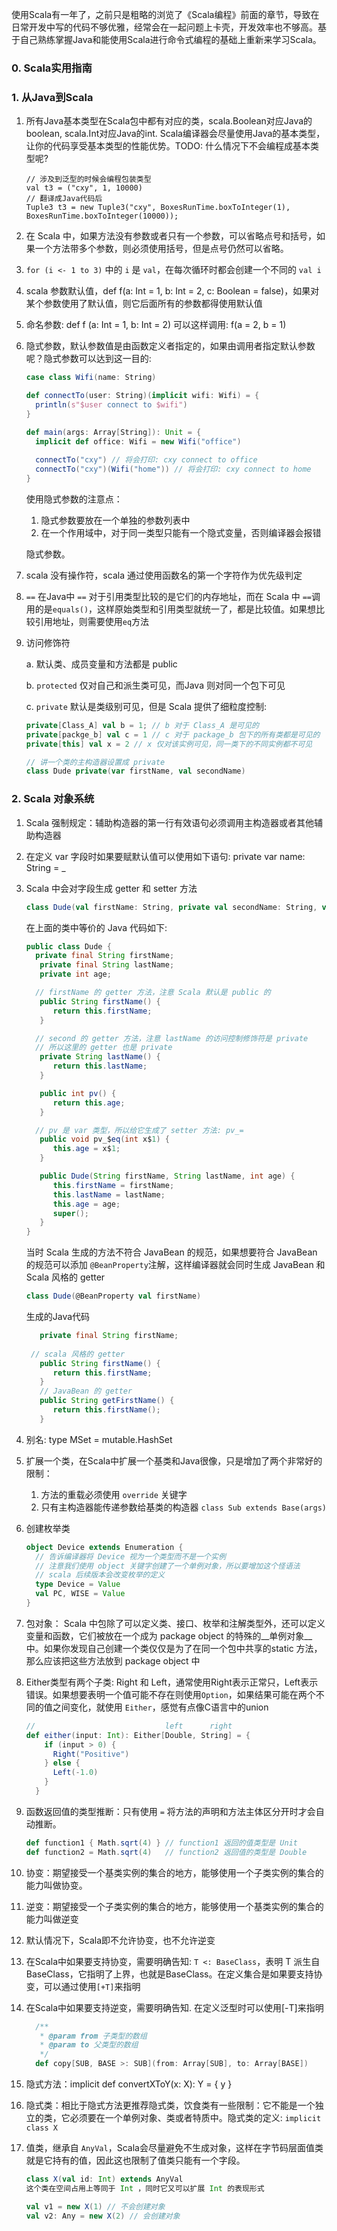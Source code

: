 使用Scala有一年了，之前只是粗略的浏览了《Scala编程》前面的章节，导致在日常开发中写的代码不够优雅，经常会在一起问题上卡壳，开发效率也不够高。基于自己熟练掌握Java和能使用Scala进行命令式编程的基础上重新来学习Scala。

### 0. Scala实用指南

### 1. 从Java到Scala

1. 所有Java基本类型在Scala包中都有对应的类，scala.Boolean对应Java的boolean, scala.Int对应Java的int. Scala编译器会尽量使用Java的基本类型，让你的代码享受基本类型的性能优势。TODO: 什么情况下不会编程成基本类型呢?

   ```
   // 涉及到泛型的时候会编程包装类型
   val t3 = ("cxy", 1, 10000)
   // 翻译成Java代码后
   Tuple3 t3 = new Tuple3("cxy", BoxesRunTime.boxToInteger(1), BoxesRunTime.boxToInteger(10000));
   ```

   

2. 在 Scala 中，如果方法没有参数或者只有一个参数，可以省略点号和括号，如果一个方法带多个参数，则必须使用括号，但是点号仍然可以省略。

3. `for (i <- 1 to 3)` 中的 `i` 是 `val`，在每次循环时都会创建一个不同的 `val i`

4. scala 参数默认值，def f(a: Int = 1, b: Int = 2, c: Boolean = false)，如果对某个参数使用了默认值，则它后面所有的参数都得使用默认值

5. 命名参数: def f (a: Int = 1, b: Int = 2) 可以这样调用: f(a = 2, b = 1)

6. 隐式参数，默认参数值是由函数定义者指定的，如果由调用者指定默认参数呢？隐式参数可以达到这一目的:

   ```scala
   case class Wifi(name: String)
   
   def connectTo(user: String)(implicit wifi: Wifi) = {
     println(s"$user connect to $wifi")
   }
   
   def main(args: Array[String]): Unit = {
     implicit def office: Wifi = new Wifi("office")
     
     connectTo("cxy") // 将会打印: cxy connect to office
     connectTo("cxy")(Wifi("home")) // 将会打印: cxy connect to home
   }
   ```

   使用隐式参数的注意点：

   1. 隐式参数要放在一个单独的参数列表中
   2. 在一个作用域中，对于同一类型只能有一个隐式变量，否则编译器会报错

   

   隐式参数。

7. scala 没有操作符，scala 通过使用函数名的第一个字符作为优先级判定

8. `==` 在Java中 `==` 对于引用类型比较的是它们的内存地址，而在 Scala 中 `==`调用的是`equals()`，这样原始类型和引用类型就统一了，都是比较值。如果想比较引用地址，则需要使用`eq`方法

9. 访问修饰符

   a. 默认类、成员变量和方法都是 public

   b. `protected` 仅对自己和派生类可见，而Java 则对同一个包下可见

   c. `private` 默认是类级别可见，但是 Scala 提供了细粒度控制:

   ```scala
   private[Class_A] val b = 1; // b 对于 Class_A 是可见的
   private[packge_b] val c = 1 // c 对于 package_b 包下的所有类都是可见的
   private[this] val x = 2 // x 仅对该实例可见，同一类下的不同实例都不可见
   
   // 讲一个类的主构造器设置成 private
   class Dude private(var firstName, val secondName)
   ```

### 2. Scala 对象系统

1. Scala 强制规定：辅助构造器的第一行有效语句必须调用主构造器或者其他辅助构造器

2. 在定义 var 字段时如果要赋默认值可以使用如下语句: private var name: String = _

3. Scala 中会对字段生成 getter 和 setter 方法

   ```scala
   class Dude(val firstName: String, private val secondName: String, var pv)
   ```

   在上面的类中等价的 Java 代码如下:

   ```java
   public class Dude {
     private final String firstName;
      private final String lastName;
      private int age;
   
     // firstName 的 getter 方法，注意 Scala 默认是 public 的
      public String firstName() {
         return this.firstName;
      }
   
     // second 的 getter 方法，注意 lastName 的访问控制修饰符是 private
     // 所以这里的 getter 也是 private
      private String lastName() {
         return this.lastName;
      }
   
      public int pv() {
         return this.age;
      }
   
     // pv 是 var 类型，所以给它生成了 setter 方法: pv_=
      public void pv_$eq(int x$1) {
         this.age = x$1;
      }
   
      public Dude(String firstName, String lastName, int age) {
         this.firstName = firstName;
         this.lastName = lastName;
         this.age = age;
         super();
      }
   }
   ```

   当时 Scala 生成的方法不符合 JavaBean 的规范，如果想要符合 JavaBean 的规范可以添加 `@BeanProperty`注解，这样编译器就会同时生成  JavaBean 和 Scala 风格的 getter

   ```scala
   class Dude(@BeanProperty val firstName)
   ```

   生成的Java代码

   ```java
      private final String firstName;
      
   	// scala 风格的 getter
      public String firstName() {
         return this.firstName;
      }
      // JavaBean 的 getter
      public String getFirstName() {
         return this.firstName();
      }
   ```

4. 别名: type MSet = mutable.HashSet

5. 扩展一个类，在Scala中扩展一个基类和Java很像，只是增加了两个非常好的限制：

   1. 方法的重载必须使用 `override` 关键字
   2. 只有主构造器能传递参数给基类的构造器 `class Sub extends Base(args)`

6. 创建枚举类

   ```scala
   object Device extends Enumeration {
     // 告诉编译器将 Device 视为一个类型而不是一个实例
     // 注意我们使用 object 关键字创建了一个单例对象，所以要增加这个怪语法
     // scala 后续版本会改变枚举的定义
     type Device = Value
     val PC, WISE = Value
   }
   ```

7. 包对象： Scala 中包除了可以定义类、接口、枚举和注解类型外，还可以定义变量和函数，它们被放在一个成为 package object 的特殊的__单例对象__中。如果你发现自己创建一个类仅仅是为了在同一个包中共享的static 方法，那么应该把这些方法放到 package object 中

8. Either类型有两个子类: Right 和 Left，通常使用Right表示正常只，Left表示错误。如果想要表明一个值可能不存在则使用`Option`，如果结果可能在两个不同的值之间变化，就使用 `Either`，感觉有点像C语言中的union

   ```scala
   //                             left      right 
   def either(input: Int): Either[Double, String] = {
       if (input > 0) {
         Right("Positive")
       } else {
         Left(-1.0)
       }
     }
   
   ```

9. 函数返回值的类型推断：只有使用 `=` 将方法的声明和方法主体区分开时才会自动推断。

   ```scala
   def function1 { Math.sqrt(4) } // function1 返回的值类型是 Unit
   def function2 = Math.sqrt(4)   // function2 返回值的类型是 Double
   ```

10. 协变：期望接受一个基类实例的集合的地方，能够使用一个子类实例的集合的能力叫做协变。

11. 逆变：期望接受一个子类实例的集合的地方，能够使用一个基类实例的集合的能力叫做逆变

12. 默认情况下，Scala即不允许协变，也不允许逆变

13. 在Scala中如果要支持协变，需要明确告知: `T <: BaseClass`，表明 T 派生自 BaseClass，它指明了上界，也就是BaseClass。在定义集合是如果要支持协变，可以通过使用`[+T]`来指明

14. 在Scala中如果要支持逆变，需要明确告知. 在定义泛型时可以使用[-T]来指明

    ```scala
      /**
       * @param from 子类型的数组
       * @param to 父类型的数组
       */
      def copy[SUB, BASE >: SUB](from: Array[SUB], to: Array[BASE])
    ```

15. 隐式方法：implicit def convertXToY(x: X): Y = { y }

16. 隐式类：相比于隐式方法更推荐隐式类，饮食类有一些限制：它不能是一个独立的类，它必须要在一个单例对象、类或者特质中。隐式类的定义: `implicit class X`

17. 值类，继承自 `AnyVal`，Scala会尽量避免不生成对象，这样在字节码层面值类就是它持有的值，因此这也限制了值类只能有一个字段。

    ```scala
    class X(val id: Int) extends AnyVal
    这个类在空间占用上等同于 Int ，同时它又可以扩展 Int 的表现形式
    
    val v1 = new X(1) // 不会创建对象
    val v2: Any = new X(2) // 会创建对象
    ```

    
